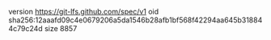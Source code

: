 version https://git-lfs.github.com/spec/v1
oid sha256:12aaafd09c4e0679206a5da1546b28afb1bf568f42294aa645b318844c79c24d
size 8857
